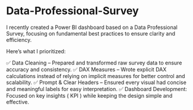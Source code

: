 # Data-Professional-Survey
I recently created a Power BI dashboard based on a Data Professional Survey, focusing on fundamental best practices to ensure clarity and efficiency. 

Here’s what I prioritized:

✅ Data Cleaning – Prepared and transformed raw survey data to ensure accuracy and consistency.
✅ DAX Measures – Wrote explicit DAX calculations instead of relying on implicit measures for better control and scalability.
✅ Prompt & Clear Headers – Ensured every visual had concise and meaningful labels for easy interpretation.
✅ Dashboard Development: Focused on key insights ( KPI ) while keeping the design simple and effective.
